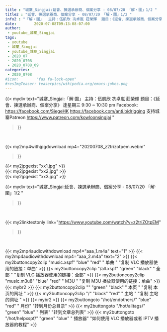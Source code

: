 ```yaml
---
title : "城寨_Singjai:延會、揀選承辦商、個案分享 - 08/07/20 「解‧圍」1/2 "
title2 : "延會、揀選承辦商、個案分享 - 08/07/20 「解‧圍」1/2 "
info2 : "「解‧圍」  主持：伍凱欣 冼卓嵐 莊榮輝  題目：《延會、揀選承辦商、個案分享》  逢星期三 9:30 ~ 10:30 pm  Facebook: https://facebook.com/SiegeHK https://facebook.com/anti.bidrigging  支持城寨Patreon https://www.patreon.com/kowloonsingjai "
date:        2020-07-08T09:13:08-07:00
author:
 - youtube_城寨_Singjai
tags:
 - youtube
 - 城寨_Singjai
 - youtube_城寨_Singjai
 - 2020_07
 - 2020_0708
 - 2020_0708_09
categories:
 - 2020_0708
#icon:        "fas fa-lock-open"
#resImgTeaser: teaserpics/wikipedia.org/emacs-jokes.png
---
```


{{< mydiv text="城寨_Singjai:「解‧圍」  主持：伍凱欣 冼卓嵐 莊榮輝  題目：《延會、揀選承辦商、個案分享》  逢星期三 9:30 ~ 10:30 pm  Facebook: https://facebook.com/SiegeHK https://facebook.com/anti.bidrigging  支持城寨Patreon https://www.patreon.com/kowloonsingjai "
>}}
<br>


{{< my2mp4withjpgdownload mp4="20200708_z2trizotpem.webm"
>}}

{{< my2jpgexist "xx1.jpg" >}}<br>
{{< my2jpgexist "xx2.jpg" >}}<br>
{{< my2jpgexist "xx3.jpg" >}}<br>



{{< mydiv text="城寨_Singjai:延會、揀選承辦商、個案分享 - 08/07/20 「解‧圍」1/2 "
>}}
<br>

{{< my2linktextonly link="https://www.youtube.com/watch?v=z2triZOtpEM"
>}}


<br>

{{< my2mp4audiowithdownload mp4="aaa_1.m4a"    text="1" >}}
{{< my2mp4audiowithdownload mp4="aaa_2.m4a"    text="2" >}}
{{< my2buttoncopy2clip "music.xspf"        "blue"   "red"    " 单曲 "  "复制 VLC 播放器使用的链接：单曲" >}} {{< my2buttoncopy2clip "/all.xspf"         "green"  "black"  " 全部 "  "复制 VLC 播放器使用的链接：全部" >}} {{< my2buttoncopy2clip "music.m3u8"        "blue"   "red"    " M3U  "    "复制 M3U 播放器使用的链接：单曲" >}} {{< mybr2 >}} {{< my2buttoncopy2clip ""                  "green"  "black"  " 本页 "    "复制 本页的网址 " >}} {{< my2buttoncopy2clip "/"                 "black"  "red"    " 主站 "    "复制 主站的网址 " >}} {{< mybr2 >}} {{< my2buttongoto      "/hot/endothers/"   "blue"   "red"    " 月份"   "转到月份总目录" >}} {{< my2buttongoto      "/hot/alltags/"     "green"  "blue"   " 列表"   "转到文章总列表" >}} {{< my2buttongoto      "/hot/helpxspf/"    "green"  "blue"   " 播放器" "如何使用 VLC 播放器或者 IPTV 播放器的教程" >}} 
